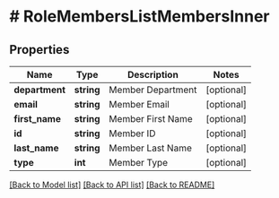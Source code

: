 # # RoleMembersListMembersInner

## Properties

Name | Type | Description | Notes
------------ | ------------- | ------------- | -------------
**department** | **string** | Member Department | [optional]
**email** | **string** | Member Email | [optional]
**first_name** | **string** | Member First Name | [optional]
**id** | **string** | Member ID | [optional]
**last_name** | **string** | Member Last Name | [optional]
**type** | **int** | Member Type | [optional]

[[Back to Model list]](../../README.md#models) [[Back to API list]](../../README.md#endpoints) [[Back to README]](../../README.md)
